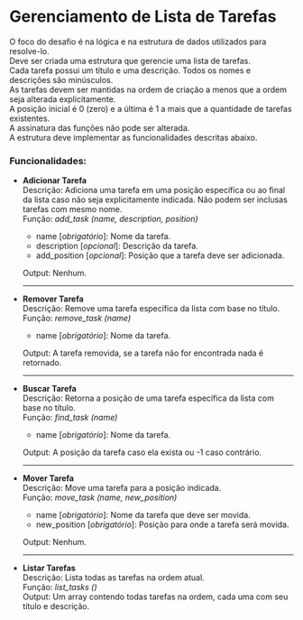 # Gerenciamento de Lista de Tarefas

O foco do desafio é na lógica e na estrutura de dados utilizados para resolve-lo.  
Deve ser criada uma estrutura que gerencie uma lista de tarefas.  
Cada tarefa possui um título e uma descrição. Todos os nomes e descrições são minúsculos.  
As tarefas devem ser mantidas na ordem de criação a menos que a ordem seja alterada explicitamente.  
A posição inicial é 0 (zero) e a última é 1 a mais que a quantidade de tarefas existentes.  
A assinatura das funções não pode ser alterada.  
A estrutura deve implementar as funcionalidades descritas abaixo.  

### Funcionalidades:

- **Adicionar Tarefa**  
  Descrição: Adiciona uma tarefa em uma posição específica ou ao final da lista caso não seja explicitamente indicada. 
Não podem ser inclusas tarefas com mesmo nome.  
  Função: _add_task (name, description, position)_
    - name [_obrigatório_]: Nome da tarefa.
    - description [_opcional_]: Descrição da tarefa.
    - add_position [_opcional_]: Posição que a tarefa deve ser adicionada.  
  
  Output: Nenhum.

  ---

- **Remover Tarefa**  
  Descrição: Remove uma tarefa específica da lista com base no título.  
  Função: _remove_task (name)_
    - name [_obrigatório_]: Nome da tarefa.

  Output: A tarefa removida, se a tarefa não for encontrada nada é retornado.

  ---

- **Buscar Tarefa**  
  Descrição: Retorna a posição de uma tarefa específica da lista com base no título.  
  Função: _find_task (name)_
    - name [_obrigatório_]: Nome da tarefa.

  Output: A posição da tarefa caso ela exista ou -1 caso contrário.

  ---

- **Mover Tarefa**  
  Descrição: Move uma tarefa para a posição indicada.  
  Função: _move_task (name, new_position)_
    - name [_obrigatório_]: Nome da tarefa que deve ser movida.
    - new_position [_obrigatório_]: Posição para onde a tarefa será movida.

  Output: Nenhum.

  ---

- **Listar Tarefas**  
  Descrição: Lista todas as tarefas na ordem atual.  
  Função: _list_tasks ()_  
  Output: Um array contendo todas tarefas na ordem, cada uma com seu título e descrição.
